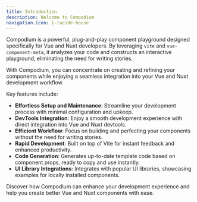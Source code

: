 ```yaml
---
title: Introduction
description: Welcome to Compodium
navigation.icon: i-lucide-house
---
```



Compodium is a powerful, plug-and-play component playground designed specifically for Vue and Nuxt developers. By leveraging `vite` and `vue-component-meta`, it analyzes your code and constructs an interactive playground, eliminating the need for writing stories.

With Compodium, you can concentrate on creating and refining your components while enjoying a seamless integration into your Vue and Nuxt development workflow.

Key features include:

- **Effortless Setup and Maintenance**: Streamline your development process with minimal configuration and upkeep.
- **DevTools Integration**: Enjoy a smooth development experience with direct integration into Vue and Nuxt devtools.
- **Efficient Workflow**: Focus on building and perfecting your components without the need for writing stories.
- **Rapid Development**: Built on top of Vite for instant feedback and enhanced productivity.
- **Code Generation**: Generates up-to-date template code based on component props, ready to copy and use instantly.
- **UI Library Integrations**: Integrates with popular UI libraries, showcasing examples for locally installed components.

Discover how Compodium can enhance your development experience and help you create better Vue and Nuxt components with ease.
